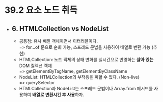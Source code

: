 # 39.2 요소 노드 취득

- ## 6. HTMLCollection vs NodeList
  - 공통점: 유사 배열 객체이면서 이터러블이다.<br>
    => for...of 문으로 순회 가능, 스프레드 문법을 사용하여 배열로 변환 가능 (추천)<br>
  - HTMLCollection: 노드 객체의 상태 변화를 실시간으로 반영하는 **살아 있는** DOM 컬렉션 객체<br>
    => getElementByTagName, getElementByClassName
  - NodeList: HTMLCollection의 부작용을 피할 수 있다. (Non-live)<br>
    => querySelector
  - HTMLCollection과 NodeList는 스프레드 문법이나 Array.from 메서드를 사용하여 **배열로 변환시킨 후 사용**하자.
